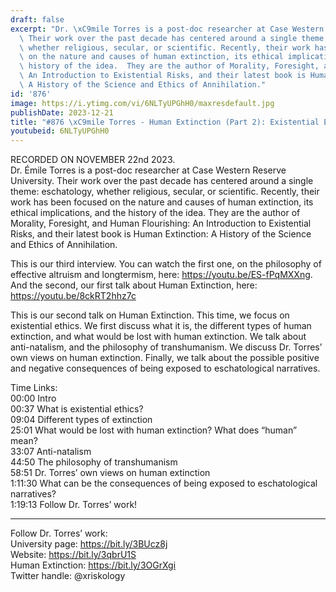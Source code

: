 ```yaml
---
draft: false
excerpt: "Dr. \xC9mile Torres is a post-doc researcher at Case Western Reserve University.\
  \ Their work over the past decade has centered around a single theme: eschatology,\
  \ whether religious, secular, or scientific. Recently, their work has been focused\
  \ on the nature and causes of human extinction, its ethical implications, and the\
  \ history of the idea.  They are the author of Morality, Foresight, and Human Flourishing:\
  \ An Introduction to Existential Risks, and their latest book is Human Extinction:\
  \ A History of the Science and Ethics of Annihilation."
id: '876'
image: https://i.ytimg.com/vi/6NLTyUPGhH0/maxresdefault.jpg
publishDate: 2023-12-21
title: "#876 \xC9mile Torres - Human Extinction (Part 2): Existential Ethics"
youtubeid: 6NLTyUPGhH0
---
```

<div class="timelinks">

RECORDED ON NOVEMBER 22nd 2023.  
Dr. Émile Torres is a post-doc researcher at Case Western Reserve University. Their work over the past decade has centered around a single theme: eschatology, whether religious, secular, or scientific. Recently, their work has been focused on the nature and causes of human extinction, its ethical implications, and the history of the idea.  They are the author of Morality, Foresight, and Human Flourishing: An Introduction to Existential Risks, and their latest book is Human Extinction: A History of the Science and Ethics of Annihilation.

This is our third interview. You can watch the first one, on the philosophy of effective altruism and longtermism, here: https://youtu.be/ES-fPqMXXng. And the second, our first talk about Human Extinction, here: https://youtu.be/8ckRT2hhz7c

This is our second talk on Human Extinction. This time, we focus on existential ethics. We first discuss what it is, the different types of human extinction, and what would be lost with human extinction. We talk about anti-natalism, and the philosophy of transhumanism. We discuss Dr. Torres’ own views on human extinction. Finally, we talk about the possible positive and negative consequences of being exposed to eschatological narratives.

Time Links:  
<time>00:00</time> Intro  
<time>00:37</time> What is existential ethics?  
<time>09:04</time> Different types of extinction  
<time>25:01</time> What would be lost with human extinction? What does “human” mean?  
<time>33:07</time> Anti-natalism  
<time>44:50</time> The philosophy of transhumanism  
<time>58:51</time> Dr. Torres’ own views on human extinction  
<time>1:11:30</time> What can be the consequences of being exposed to eschatological narratives?  
<time>1:19:13</time> Follow Dr. Torres’ work!

---

Follow Dr. Torres’ work:  
University page: https://bit.ly/3BUcz8j  
Website: https://bit.ly/3qbrU1S  
Human Extinction: https://bit.ly/3OGrXgi  
Twitter handle: @xriskology
</div>

